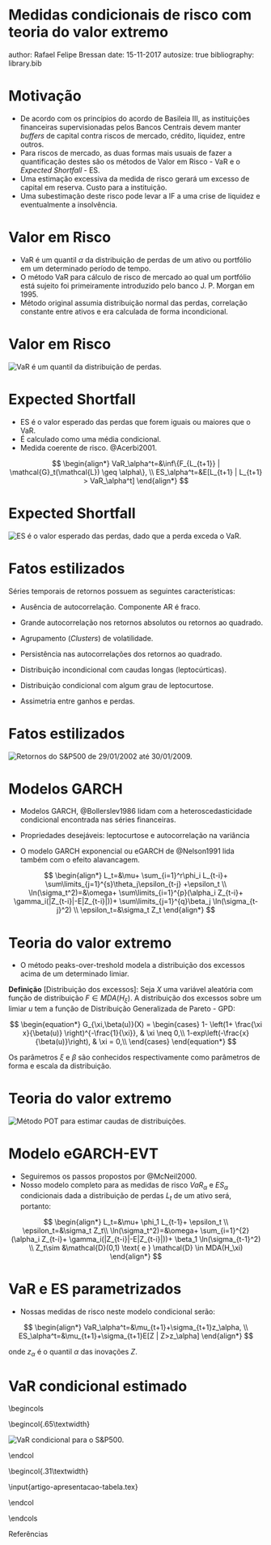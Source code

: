 



Medidas condicionais de risco com teoria do valor extremo
========================================================
author: Rafael Felipe Bressan
date: 15-11-2017
autosize: true
bibliography: library.bib

Motivação
========================================================

- De acordo com os princípios do acordo de Basileia III, as instituições financeiras supervisionadas pelos Bancos Centrais devem manter *buffers* de capital contra riscos de mercado, crédito, liquidez, entre outros.
- Para riscos de mercado, as duas formas mais usuais de fazer a quantificação destes são os métodos de Valor em Risco - VaR e o *Expected Shortfall* - ES.
- Uma estimação excessiva da medida de risco gerará um excesso de capital em reserva. Custo para a instituição.
- Uma subestimação deste risco pode levar a IF a uma crise de liquidez e eventualmente a insolvência.

Valor em Risco
========================================================

- VaR é um quantil $\alpha$ da distribuição de perdas de um ativo ou portfólio em um determinado período de tempo.
- O método VaR para cálculo de risco de mercado ao qual um portfólio está sujeito foi primeiramente introduzido pelo banco J. P. Morgan em 1995.
- Método original assumia distribuição normal das perdas, correlação constante entre ativos e era calculada de forma incondicional.

Valor em Risco
========================================================

![VaR é um quantil da distribuição de perdas.](apresentacao-R-figure/var-1.png)

Expected Shortfall
========================================================

- ES é o valor esperado das perdas que forem iguais ou maiores que o VaR.
- É calculado como uma média condicional.
- Medida coerente de risco.  @Acerbi2001.

$$
\begin{align*}
VaR_\alpha^t=&\inf\{F_{L_{t+1}} | \mathcal{G}_t(\mathcal{L}) \geq \alpha\}, \\
ES_\alpha^t=&E[L_{t+1} | L_{t+1} > VaR_\alpha^t]
\end{align*}
$$

Expected Shortfall
========================================================

![ES é o valor esperado das perdas, dado que a perda exceda o VaR.](apresentacao-R-figure/ES-1.png)

Fatos estilizados
========================================================

Séries temporais de retornos possuem as seguintes características:

- Ausência de autocorrelação. Componente AR é fraco.

- Grande autocorrelação nos retornos absolutos ou retornos ao quadrado.

- Agrupamento (*Clusters*) de volatilidade.

- Persistência nas autocorrelações dos retornos ao quadrado.

- Distribuição incondicional com caudas longas (leptocúrticas).

- Distribuição condicional com algum grau de leptocurtose.

- Assimetria entre ganhos e perdas.

Fatos estilizados
========================================================

![Retornos do S&P500 de 29/01/2002 até 30/01/2009.](apresentacao-R-figure/sp500ret-1.png)

Modelos GARCH
========================================================

- Modelos GARCH, @Bollerslev1986 lidam com a heteroscedasticidade condicional encontrada nas séries financeiras.

- Propriedades desejáveis: leptocurtose e autocorrelação na variância

- O modelo GARCH exponencial ou eGARCH de @Nelson1991 lida também com o efeito alavancagem.

$$
\begin{align*}
	L_t=&\mu+ \sum_{i=1}^r\phi_i L_{t-i}+ \sum\limits_{j=1}^{s}\theta_j\epsilon_{t-j} +\epsilon_t \\
	\ln(\sigma_t^2)=&\omega+ \sum\limits_{i=1}^{p}(\alpha_i Z_{t-i}+ \gamma_i(|Z_{t-i}|-E|Z_{t-i}|))+ \sum\limits_{j=1}^{q}\beta_j \ln(\sigma_{t-j}^2) \\
	\epsilon_t=&\sigma_t Z_t
\end{align*}
$$

Teoria do valor extremo
========================================================

- O método peaks-over-treshold modela a distribuição dos excessos acima de um determinado limiar.

**Definição** [Distribuição dos excessos]:
	Seja *X* uma variável aleatória com função de distribuição $F \in MDA(H_\xi)$. A distribuição dos excessos sobre um limiar *u* tem a função de Distribuição Generalizada de Pareto - GPD:

$$
\begin{equation*}
  G_{\xi,\beta(u)}(X) = 
  \begin{cases}
    1- \left(1+ \frac{\xi x}{\beta(u)} \right)^{-\frac{1}{\xi}}, & \xi \neq 0,\\
    1-exp\left(-\frac{x}{\beta(u)}\right), & \xi = 0,\\
  \end{cases}
\end{equation*}
$$

Os parâmetros $\xi$ e $\beta$ são conhecidos respectivamente como parâmetros de forma e escala da distribuição. 

Teoria do valor extremo
========================================================

![Método POT para estimar caudas de distribuições.](apresentacao-R-figure/pot-1.png)

Modelo eGARCH-EVT
========================================================

- Seguiremos os passos propostos por @McNeil2000.
- Nosso modelo completo para as medidas de risco $VaR_\alpha$ e $ES_\alpha$ condicionais dada a distribuição de perdas $L_t$ de um ativo será, portanto:

$$
\begin{align*}
L_t=&\mu+ \phi_1 L_{t-1}+ \epsilon_t \\
\epsilon_t=&\sigma_t Z_t\\
\ln(\sigma_t^2)=&\omega+ \sum_{i=1}^{2}(\alpha_i Z_{t-i}+ \gamma_i(|Z_{t-i}|-E|Z_{t-i}|))+ \beta_1 \ln(\sigma_{t-1}^2) \\
Z_t\sim &\mathcal{D}(0,1) \text{ e } \mathcal{D} \in MDA(H_\xi)
\end{align*}
$$

VaR e ES parametrizados
========================================================

- Nossas medidas de risco neste modelo condicional serão:

$$
\begin{align*}
VaR_\alpha^t=&\mu_{t+1}+\sigma_{t+1}z_\alpha, \\
ES_\alpha^t=&\mu_{t+1}+\sigma_{t+1}E[Z | Z>z_\alpha]
\end{align*}
$$

onde $z_\alpha$ é o quantil $\alpha$ das inovações *Z*.

VaR condicional estimado
========================================================

\begincols

  \begincol{.65\textwidth}
  
  ![VaR condicional para o S\&P500.](artigo-apresentacao-var.jpeg)
  
  \endcol

  \begincol{.31\textwidth}
  
  \input{artigo-apresentacao-tabela.tex}
  
  \endcol
  
\endcols

Referências
